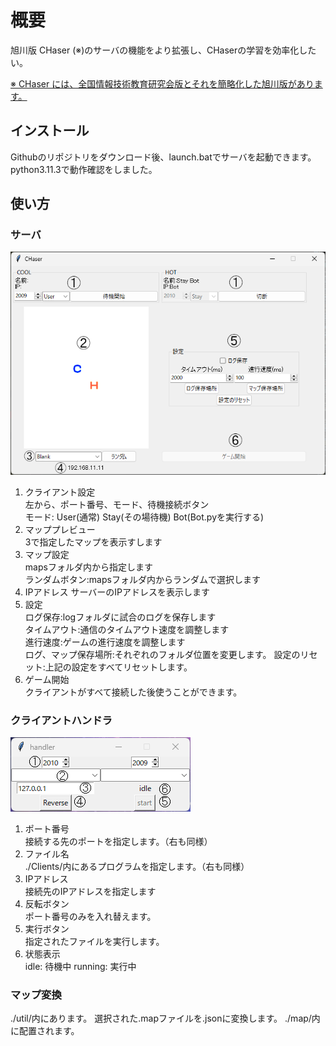 
# 概要

旭川版 CHaser (※)のサーバの機能をより拡張し、CHaserの学習を効率化したい。

[※ CHaser には、全国情報技術教育研究会版とそれを簡略化した旭川版があります。](https://ja.wikipedia.org/wiki/CHaser)

## インストール

Githubのリポジトリをダウンロード後、launch.batでサーバを起動できます。
python3.11.3で動作確認をしました。

## 使い方

### サーバ

![explanation](pictures/explanation.png)

1. クライアント設定  
    左から、ポート番号、モード、待機接続ボタン  
    モード:  User(通常) Stay(その場待機) Bot(Bot.pyを実行する)
2. マッププレビュー  
    3で指定したマップを表示すします
3. マップ設定  
    mapsフォルダ内から指定します  
    ランダムボタン:mapsフォルダ内からランダムで選択します
4. IPアドレス
    サーバーのIPアドレスを表示します
5. 設定  
    ログ保存:logフォルダに試合のログを保存します  
    タイムアウト:通信のタイムアウト速度を調整します  
    進行速度:ゲームの進行速度を調整します  
    ログ、マップ保存場所:それぞれのフォルダ位置を変更します。
    設定のリセット:上記の設定をすべてリセットします。
6. ゲーム開始  
    クライアントがすべて接続した後使うことができます。  

### クライアントハンドラ

![handler](pictures/handler.png)

1. ポート番号  
   接続する先のポートを指定します。（右も同様）
2. ファイル名  
   ./Clients/内にあるプログラムを指定します。（右も同様）
3. IPアドレス  
   接続先のIPアドレスを指定します
4. 反転ボタン  
   ポート番号のみを入れ替えます。
5. 実行ボタン  
   指定されたファイルを実行します。
6. 状態表示  
   idle: 待機中
   running: 実行中

### マップ変換

./util/内にあります。
選択された.mapファイルを.jsonに変換します。 ./map/内に配置されます。
